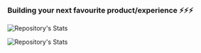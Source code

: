 ### Building your next favourite product/experience ⚡⚡⚡
![Repository's Stats](https://github-readme-stats.vercel.app/api?username=726f6f6&show_icons=true&theme=dark)

![Repository's Stats](https://github-readme-stats.vercel.app/api/top-langs/?username=726f6f6&theme=dark)
